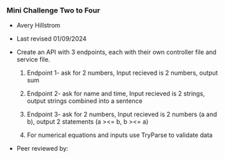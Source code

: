 ### Mini Challenge Two to Four

+ Avery Hillstrom
+ Last revised 01/09/2024
+ Create an API with 3 endpoints, each with their own controller file and service file. 
    1. Endpoint 1- ask for 2 numbers, Input recieved is 2 numbers, output sum

    2. Endpoint 2- ask for name and time, Input recieved is 2 strings, output strings combined into a sentence

    3. Endpoint 3- ask for 2 numbers, Input recieved is 2 numbers (a and b), output 2 statements (a ><= b, b ><= a)

    4. For numerical equations and inputs use TryParse to validate data

+ Peer reviewed by: 